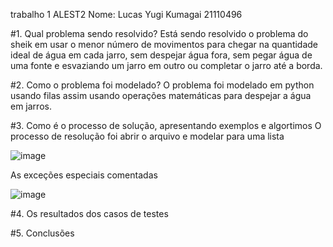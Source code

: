 trabalho 1 ALEST2
Nome: Lucas Yugi Kumagai 21110496

#1. Qual problema sendo resolvido?
    Está sendo resolvido o problema do sheik em usar o menor número de movimentos para chegar
    na quantidade ideal de água em cada jarro, sem despejar água fora, sem pegar água de uma fonte 
    e esvaziando um jarro em outro ou completar o jarro até a borda. 

#2. Como o problema foi modelado?
    O problema foi modelado em python usando filas assim usando operações matemáticas para despejar a água em jarros.

#3. Como é o processo de solução, apresentando exemplos e algortimos
    O processo de resolução foi 
    abrir o arquivo e modelar para uma lista 
    
   ![image](https://user-images.githubusercontent.com/80711078/191148791-ea1af342-1c8b-4bc3-901b-f3c9d64f359d.png)
   
   As exceções especiais comentadas 
   
   ![image](https://user-images.githubusercontent.com/80711078/191150625-991f3830-111a-4947-b435-e408974d6a6a.png)
   
    
#4. Os resultados dos casos de testes 

#5. Conclusões
